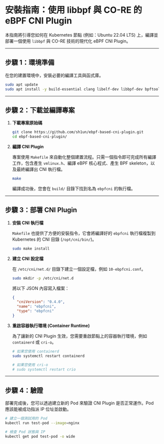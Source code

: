 # 安裝指南：使用 libbpf 與 CO-RE 的 eBPF CNI Plugin

本指南將引導您如何在 Kubernetes 節點 (例如：Ubuntu 22.04 LTS) 上，編譯並部署一個使用 `libbpf` 與 CO-RE 技術的現代化 eBPF CNI Plugin。

---

## 步驟 1：環境準備

在您的建置環境中，安裝必要的編譯工具與函式庫。

```bash
sudo apt update
sudo apt install -y build-essential clang libelf-dev libbpf-dev bpftool libnl-3-dev libnl-genl-3-dev
```

---

## 步驟 2：下載並編譯專案

1.  **下載專案原始碼**

    ```bash
    git clone https://github.com/sh1un/ebpf-based-cni-plugin.git
    cd ebpf-based-cni-plugin/
    ```

2.  **編譯 CNI Plugin**

    專案使用 `Makefile` 來自動化整個建置流程。只需一個指令即可完成所有編譯工作，包含產生 `vmlinux.h`、編譯 eBPF 核心程式、產生 BPF skeleton，以及最終編譯出 CNI 執行檔。

    ```bash
    make
    ```

    編譯成功後，您會在 `build/` 目錄下找到名為 `ebpfcni` 的執行檔。

---

## 步驟 3：部署 CNI Plugin

1.  **安裝 CNI 執行檔**

    `Makefile` 也提供了方便的安裝指令，它會將編譯好的 `ebpfcni` 執行檔複製到 Kubernetes 的 CNI 目錄 (`/opt/cni/bin/`)。

    ```bash
    sudo make install
    ```

2.  **建立 CNI 設定檔**

    在 `/etc/cni/net.d/` 目錄下建立一個設定檔，例如 `10-ebpfcni.conf`。

    ```bash
    sudo mkdir -p /etc/cni/net.d
    ```

    將以下 JSON 內容寫入檔案：

    ```json
    {
      "cniVersion": "0.4.0",
      "name": "ebpfcni",
      "type": "ebpfcni"
    }
    ```

3.  **重啟容器執行環境 (Container Runtime)**

    為了讓新的 CNI Plugin 生效，您需要重啟節點上的容器執行環境，例如 `containerd` 或 `cri-o`。

    ```bash
    # 如果您使用 containerd
    sudo systemctl restart containerd

    # 如果您使用 cri-o
    # sudo systemctl restart crio
    ```

---

## 步驟 4：驗證

部署完成後，您可以透過建立新的 Pod 來驗證 CNI Plugin 是否正常運作。Pod 應該能被成功指派 IP 位址並啟動。

```bash
# 建立一個測試用的 Pod
kubectl run test-pod --image=nginx

# 檢查 Pod 狀態與 IP
kubectl get pod test-pod -o wide
